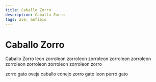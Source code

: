 ```yaml
---
title: Caballo Zorro
description: Caballo Zorro
tags: ave, anfibio
---
```


# Caballo Zorro

Caballo Zorro leon zorroleon zorroleon zorroleon zorroleon zorroleon zorroleon zorroleon zorroleon zorroleon zorro

zorro gato oveja caballo conejo zorro gato leon perro gato